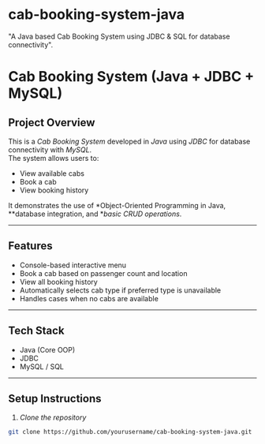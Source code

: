 # cab-booking-system-java
"A Java based Cab Booking System using JDBC &amp; SQL for database connectivity". 
# Cab Booking System (Java + JDBC + MySQL)

## Project Overview
This is a *Cab Booking System* developed in *Java* using *JDBC* for database connectivity with *MySQL*.  
The system allows users to:
- View available cabs
- Book a cab
- View booking history

It demonstrates the use of *Object-Oriented Programming in Java, **database integration, and **basic CRUD operations*.

---

## Features
- Console-based interactive menu
- Book a cab based on passenger count and location
- View all booking history
- Automatically selects cab type if preferred type is unavailable
- Handles cases when no cabs are available

---

## Tech Stack
- Java (Core OOP)
- JDBC
- MySQL / SQL

---
## Setup Instructions

1. *Clone the repository*
```bash
git clone https://github.com/yourusername/cab-booking-system-java.git 
